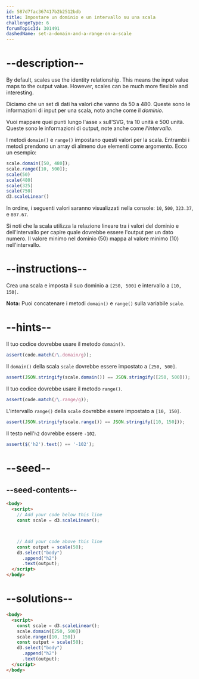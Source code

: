```yaml
---
id: 587d7fac367417b2b2512bdb
title: Impostare un dominio e un intervallo su una scala
challengeType: 6
forumTopicId: 301491
dashedName: set-a-domain-and-a-range-on-a-scale
---
```


# --description--

By default, scales use the identity relationship. This means the input value maps to the output value. However, scales can be much more flexible and interesting.

Diciamo che un set di dati ha valori che vanno da 50 a 480. Queste sono le informazioni di input per una scala, noto anche come il <dfn>dominio</dfn>.

Vuoi mappare quei punti lungo l'asse `x` sull'SVG, tra 10 unità e 500 unità. Queste sono le informazioni di output, note anche come <dfn>l'intervallo</dfn>.

I metodi `domain()` e `range()` impostano questi valori per la scala. Entrambi i metodi prendono un array di almeno due elementi come argomento. Ecco un esempio:

```js
scale.domain([50, 480]);
scale.range([10, 500]);
scale(50)
scale(480)
scale(325)
scale(750)
d3.scaleLinear()
```

In ordine, i seguenti valori saranno visualizzati nella console: `10`, `500`, `323.37`, e `807.67`.

Si noti che la scala utilizza la relazione lineare tra i valori del dominio e dell'intervallo per capire quale dovrebbe essere l'output per un dato numero. Il valore minimo nel dominio (50) mappa al valore minimo (10) nell'intervallo.

# --instructions--

Crea una scala e imposta il suo dominio a `[250, 500]` e intervallo a `[10, 150]`.

**Nota:** Puoi concatenare i metodi `domain()` e `range()` sulla variabile `scale`.

# --hints--

Il tuo codice dovrebbe usare il metodo `domain()`.

```js
assert(code.match(/\.domain/g));
```

Il `domain()` della scala `scale` dovrebbe essere impostato a `[250, 500]`.

```js
assert(JSON.stringify(scale.domain()) == JSON.stringify([250, 500]));
```

Il tuo codice dovrebbe usare il metodo `range()`.

```js
assert(code.match(/\.range/g));
```

L'intervallo `range()` della `scale` dovrebbe essere impostato a `[10, 150]`.

```js
assert(JSON.stringify(scale.range()) == JSON.stringify([10, 150]));
```

Il testo nell'`h2` dovrebbe essere `-102`.

```js
assert($('h2').text() == '-102');
```

# --seed--

## --seed-contents--

```html
<body>
  <script>
    // Add your code below this line
    const scale = d3.scaleLinear();



    // Add your code above this line
    const output = scale(50);
    d3.select("body")
      .append("h2")
      .text(output);
  </script>
</body>
```

# --solutions--

```html
<body>
  <script>
    const scale = d3.scaleLinear();
    scale.domain([250, 500])
    scale.range([10, 150])
    const output = scale(50);
    d3.select("body")
      .append("h2")
      .text(output);
  </script>
</body>
```
